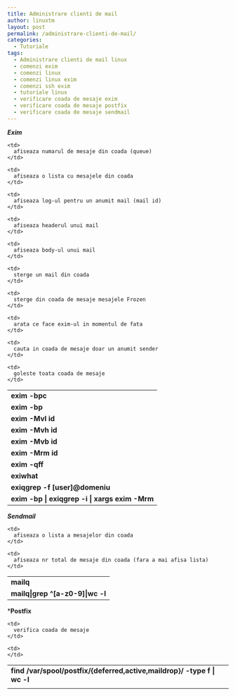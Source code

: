 ```yaml
---
title: Administrare clienti de mail
author: linuxtm
layout: post
permalink: /administrare-clienti-de-mail/
categories:
  - Tutoriale
tags:
  - Administrare clienti de mail linux
  - comenzi exim
  - comenzi linux
  - comenzi linux exim
  - comenzi ssh exim
  - tutoriale linux
  - verificare coada de mesaje exim
  - verificare coada de mesaje postfix
  - verificare coada de mesaje sendmail
---
```

***Exim***

<table width="547" border="0">
  <tr>
    <td>
      <strong>exim -bpc</strong>
    </td>
    
    <td>
      afiseaza numarul de mesaje din coada (queue)
    </td>
  </tr>
  
  <tr>
    <td>
      <strong>exim -bp</strong>
    </td>
    
    <td>
      afiseaza o lista cu mesajele din coada
    </td>
  </tr>
  
  <tr>
    <td>
      <strong>exim -Mvl id</strong>
    </td>
    
    <td>
      afiseaza log-ul pentru un anumit mail (mail id)
    </td>
  </tr>
  
  <tr>
    <td>
      <strong>exim -Mvh id</strong>
    </td>
    
    <td>
      afiseaza headerul unui mail
    </td>
  </tr>
  
  <tr>
    <td>
      <strong>exim -Mvb id </strong>
    </td>
    
    <td>
      afiseaza body-ul unui mail
    </td>
  </tr>
  
  <tr>
    <td>
      <strong>exim -Mrm id</strong>
    </td>
    
    <td>
      sterge un mail din coada
    </td>
  </tr>
  
  <tr>
    <td>
      <strong>exim -qff</strong>
    </td>
    
    <td>
      sterge din coada de mesaje mesajele Frozen
    </td>
  </tr>
  
  <tr>
    <td>
      <strong>exiwhat</strong>
    </td>
    
    <td>
      arata ce face exim-ul in momentul de fata
    </td>
  </tr>
  
  <tr>
    <td>
      <strong> exiqgrep -f [user]@domeniu</strong>
    </td>
    
    <td>
      cauta in coada de mesaje doar un anumit sender
    </td>
  </tr>
  
  <tr>
    <td>
      <strong>exim -bp | exiqgrep -i | xargs exim -Mrm</strong>
    </td>
    
    <td>
      goleste toata coada de mesaje
    </td>
  </tr>
</table>

***Sendmail***

<table width="547" border="0">
  <tr>
    <td>
      <strong>mailq</strong>
    </td>
    
    <td>
      afiseaza o lista a mesajelor din coada
    </td>
  </tr>
  
  <tr>
    <td>
      <strong>mailq|grep ^[a-z0-9]|wc -l</strong>
    </td>
    
    <td>
      afiseaza nr total de mesaje din coada (fara a mai afisa lista)
    </td>
  </tr>
</table>

***Postfix</em>**</p> 

<table width="547" border="0">
  <tr>
    <td>
      <strong>find /var/spool/postfix/{deferred,active,maildrop}/ -type f | wc -l</strong>
    </td>
    
    <td>
      verifica coada de mesaje
    </td>
  </tr>
  
  <tr>
    <td>
      <strong> </strong>
    </td>
    
    <td>
    </td>
  </tr>
</table>